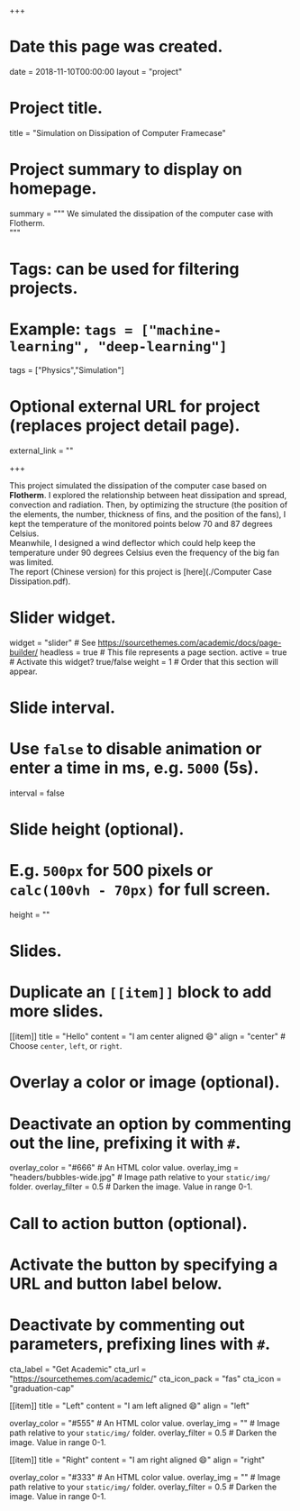 +++
# Date this page was created.
date = 2018-11-10T00:00:00
layout = "project"

# Project title.
title = "Simulation on Dissipation of Computer Framecase"

# Project summary to display on homepage.
summary = """
 We simulated the dissipation of the computer case with Flotherm. <br>
 """

# Tags: can be used for filtering projects.
# Example: `tags = ["machine-learning", "deep-learning"]`
tags = ["Physics","Simulation"]

# Optional external URL for project (replaces project detail page).
external_link = ""

+++

This project simulated the dissipation of the computer case based on **Flotherm**. I explored 
the relationship between heat dissipation and spread, convection and radiation.
Then, by optimizing the structure (the position of the elements, the number, thickness of fins, and
the position of the fans), I kept the temperature of the monitored points below 70 and 87 degrees Celsius.
<br>
Meanwhile, I designed a wind deflector which could help keep the temperature under 90 degrees Celsius even
the frequency of the big fan was limited. <br>
The report (Chinese version) for this project is [here](./Computer Case Dissipation.pdf).

# Slider widget.
widget = "slider"  # See https://sourcethemes.com/academic/docs/page-builder/
headless = true  # This file represents a page section.
active = true  # Activate this widget? true/false
weight = 1  # Order that this section will appear.

# Slide interval.
# Use `false` to disable animation or enter a time in ms, e.g. `5000` (5s).
interval = false

# Slide height (optional).
# E.g. `500px` for 500 pixels or `calc(100vh - 70px)` for full screen.
height = ""

# Slides.
# Duplicate an `[[item]]` block to add more slides.
[[item]]
  title = "Hello"
  content = "I am center aligned :smile:"
  align = "center"  # Choose `center`, `left`, or `right`.

  # Overlay a color or image (optional).
  #   Deactivate an option by commenting out the line, prefixing it with `#`.
  overlay_color = "#666"  # An HTML color value.
  overlay_img = "headers/bubbles-wide.jpg"  # Image path relative to your `static/img/` folder.
  overlay_filter = 0.5  # Darken the image. Value in range 0-1.

  # Call to action button (optional).
  #   Activate the button by specifying a URL and button label below.
  #   Deactivate by commenting out parameters, prefixing lines with `#`.
  cta_label = "Get Academic"
  cta_url = "https://sourcethemes.com/academic/"
  cta_icon_pack = "fas"
  cta_icon = "graduation-cap"

[[item]]
  title = "Left"
  content = "I am left aligned :smile:"
  align = "left"

  overlay_color = "#555"  # An HTML color value.
  overlay_img = ""  # Image path relative to your `static/img/` folder.
  overlay_filter = 0.5  # Darken the image. Value in range 0-1.

[[item]]
  title = "Right"
  content = "I am right aligned :smile:"
  align = "right"

  overlay_color = "#333"  # An HTML color value.
  overlay_img = ""  # Image path relative to your `static/img/` folder.
  overlay_filter = 0.5  # Darken the image. Value in range 0-1.
